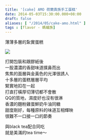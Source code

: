 ```yaml
---
title: '[cake] AMO 荷蘭貴族手工蛋糕'
date: 2014-05-03T15:30:00.000+08:00
draft: false
aliases: [ "/2014/05/cake-amo.html" ]
tags : [flavor - 螞蟻族]
---
```


薄薄多層的紮實蛋糕  

![](/images/amo.jpg)

打開包裝和跟膠紙後  
一股濃濃的香甜味道撲鼻而出  
焦焦的面層與金黃色的光澤很誘人  
十多層的蛋糕層層平均  
緊實地扣在一起  
打直打橫厚切薄切都不會散  
QQ的質地，濕度好也沒有很淋  
香濃的麵粉雞蛋鮮奶牛油同糖  
甜度剛好，每種原料的味道互相輝映  
很難不一口接一口的節奏  
  
與black tea配合同吃  
就是美滿的tea time～
